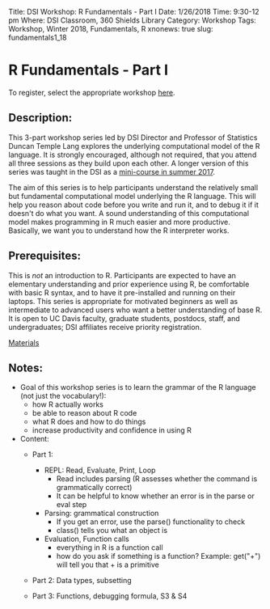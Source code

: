 Title:  DSI Workshop: R Fundamentals - Part I
Date: 1/26/2018
Time: 9:30-12 pm
Where: DSI Classroom, 360 Shields Library
Category: Workshop
Tags: Workshop, Winter 2018, Fundamentals, R
xnonews: true
slug: fundamentals1_18

# R Fundamentals - Part I

To register, select the appropriate workshop [here](https://forms.library.ucdavis.edu/classes/descriptions.php#class174).

## Description:
This 3-part workshop series led by DSI Director and Professor of Statistics Duncan Temple Lang explores the underlying computational model of the R language. It is strongly encouraged, although not required, that you attend all three sessions as they build upon each other. A longer version of this series was taught in the DSI as a [mini-course in summer 2017](http://dsi.ucdavis.edu/posts/Workshop/RFundamental20170711.html). 

The aim of this series is to help participants understand the
relatively small but fundamental computational model underlying the R
language. This will help you reason about code before you write
and run it, and to debug it if it doesn't do what you want.  A sound
understanding of this computational model makes programming in R much
easier and more productive. Basically, we want you to understand how
the R interpreter works. 

## Prerequisites:
This is *not* an introduction to R. Participants are expected to have an
elementary understanding and prior experience using R, be comfortable 
with basic R syntax, and to have it pre-installed and running on their laptops. 
This series is appropriate for motivated beginners as well as intermediate 
to advanced users who want a better understanding of base R. It is open
to UC Davis faculty, graduate students, postdocs, staff, and undergraduates; 
DSI affiliates receive priority registration.

[Materials](https://github.com/dsidavis/RFundamentals)

## Notes:
* Goal of this workshop series is to learn the grammar of the R language (not just the vocabulary!):
	* how R actually works
	* be able to reason about R code
	* what R does and how to do things
	* increase productivity and confidence in using R
* Content:
	* Part 1: 
		* REPL: Read, Evaluate, Print, Loop
			* Read includes parsing (R assesses whether the command is grammatically correct)
			* It can be helpful to know whether an error is in the parse or eval step
		* Parsing: grammatical construction
			* If you get an error, use the parse() functionality to check
			* class() tells you what an object is
		* Evaluation, Function calls
			* everything in R is a function call
			* how do you ask if something is a function? Example: get("+") will tell you that + is a primitive
			
		
		
		
		
	* Part 2: Data types, subsetting
	* Part 3: Functions, debugging formula, S3 & S4

	